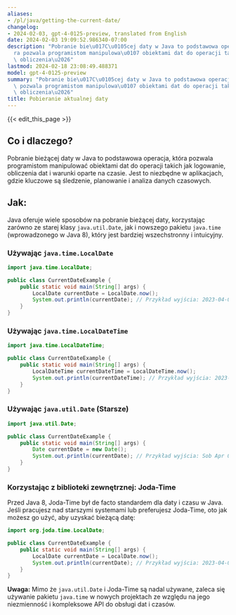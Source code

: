 ```yaml
---
aliases:
- /pl/java/getting-the-current-date/
changelog:
- 2024-02-03, gpt-4-0125-preview, translated from English
date: 2024-02-03 19:09:52.986340-07:00
description: "Pobranie bie\u017C\u0105cej daty w Java to podstawowa operacja, kt\xF3\
  ra pozwala programistom manipulowa\u0107 obiektami dat do operacji takich jak logowanie,\
  \ obliczenia\u2026"
lastmod: 2024-02-18 23:08:49.488371
model: gpt-4-0125-preview
summary: "Pobranie bie\u017C\u0105cej daty w Java to podstawowa operacja, kt\xF3ra\
  \ pozwala programistom manipulowa\u0107 obiektami dat do operacji takich jak logowanie,\
  \ obliczenia\u2026"
title: Pobieranie aktualnej daty
---
```


{{< edit_this_page >}}

## Co i dlaczego?
Pobranie bieżącej daty w Java to podstawowa operacja, która pozwala programistom manipulować obiektami dat do operacji takich jak logowanie, obliczenia dat i warunki oparte na czasie. Jest to niezbędne w aplikacjach, gdzie kluczowe są śledzenie, planowanie i analiza danych czasowych.

## Jak:
Java oferuje wiele sposobów na pobranie bieżącej daty, korzystając zarówno ze starej klasy `java.util.Date`, jak i nowszego pakietu `java.time` (wprowadzonego w Java 8), który jest bardziej wszechstronny i intuicyjny.

### Używając `java.time.LocalDate`
```java
import java.time.LocalDate;

public class CurrentDateExample {
    public static void main(String[] args) {
        LocalDate currentDate = LocalDate.now();
        System.out.println(currentDate); // Przykład wyjścia: 2023-04-01
    }
}
```
### Używając `java.time.LocalDateTime`
```java
import java.time.LocalDateTime;

public class CurrentDateExample {
    public static void main(String[] args) {
        LocalDateTime currentDateTime = LocalDateTime.now();
        System.out.println(currentDateTime); // Przykład wyjścia: 2023-04-01T12:34:56.789
    }
}
```
### Używając `java.util.Date` (Starsze)
```java
import java.util.Date;

public class CurrentDateExample {
    public static void main(String[] args) {
        Date currentDate = new Date();
        System.out.println(currentDate); // Przykład wyjścia: Sob Apr 01 12:34:56 BST 2023
    }
}
```
### Korzystając z biblioteki zewnętrznej: Joda-Time
Przed Java 8, Joda-Time był de facto standardem dla daty i czasu w Java. Jeśli pracujesz nad starszymi systemami lub preferujesz Joda-Time, oto jak możesz go użyć, aby uzyskać bieżącą datę:
```java
import org.joda.time.LocalDate;

public class CurrentDateExample {
    public static void main(String[] args) {
        LocalDate currentDate = LocalDate.now();
        System.out.println(currentDate); // Przykład wyjścia: 2023-04-01
    }
}
```
**Uwaga:** Mimo że `java.util.Date` i Joda-Time są nadal używane, zaleca się używanie pakietu `java.time` w nowych projektach ze względu na jego niezmienność i kompleksowe API do obsługi dat i czasów.
